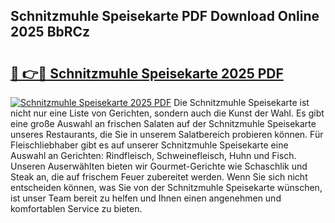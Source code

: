 ## Schnitzmuhle Speisekarte PDF Download Online 2025 BbRCz

# <h2><a href="http://gc5sygu.nevu.top/?p=Schnitzmuhle+Speisekarte">🔗 👉🔴 Schnitzmuhle Speisekarte 2025 PDF</a></h2>

[![Schnitzmuhle Speisekarte 2025 PDF](https://i.imgur.com/dBaPXMq.png)](http://gc5sygu.nevu.top/?p=Schnitzmuhle+Speisekarte)
Die Schnitzmuhle Speisekarte ist nicht nur eine Liste von Gerichten, sondern auch die Kunst der Wahl. Es gibt eine große Auswahl an frischen Salaten auf der Schnitzmuhle Speisekarte unseres Restaurants, die Sie in unserem Salatbereich probieren können. Für Fleischliebhaber gibt es auf unserer Schnitzmuhle Speisekarte eine Auswahl an Gerichten: Rindfleisch, Schweinefleisch, Huhn und Fisch. Unseren Auserwählten bieten wir Gourmet-Gerichte wie Schaschlik und Steak an, die auf frischem Feuer zubereitet werden. Wenn Sie sich nicht entscheiden können, was Sie von der Schnitzmuhle Speisekarte wünschen, ist unser Team bereit zu helfen und Ihnen einen angenehmen und komfortablen Service zu bieten.
